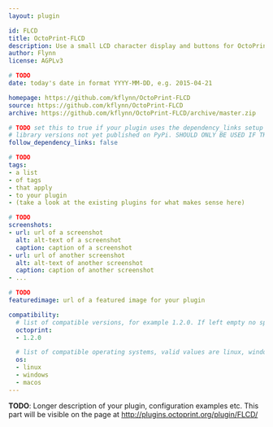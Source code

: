```yaml
---
layout: plugin

id: FLCD
title: OctoPrint-FLCD
description: Use a small LCD character display and buttons for OctoPrint
author: Flynn
license: AGPLv3

# TODO
date: today's date in format YYYY-MM-DD, e.g. 2015-04-21

homepage: https://github.com/kflynn/OctoPrint-FLCD
source: https://github.com/kflynn/OctoPrint-FLCD
archive: https://github.com/kflynn/OctoPrint-FLCD/archive/master.zip

# TODO set this to true if your plugin uses the dependency_links setup parameter to include
# library versions not yet published on PyPi. SHOULD ONLY BE USED IF THERE IS NO OTHER OPTION!
follow_dependency_links: false

# TODO
tags:
- a list
- of tags
- that apply
- to your plugin
- (take a look at the existing plugins for what makes sense here)

# TODO
screenshots:
- url: url of a screenshot
  alt: alt-text of a screenshot
  caption: caption of a screenshot
- url: url of another screenshot
  alt: alt-text of another screenshot
  caption: caption of another screenshot
- ...

# TODO
featuredimage: url of a featured image for your plugin

compatibility:
  # list of compatible versions, for example 1.2.0. If left empty no specific version requirement will be assumed
  octoprint:
  - 1.2.0

  # list of compatible operating systems, valid values are linux, windows, macos, leaving empty defaults to all
  os:
  - linux
  - windows
  - macos
---
```


**TODO**: Longer description of your plugin, configuration examples etc. This part will be visible on the page at
http://plugins.octoprint.org/plugin/FLCD/
